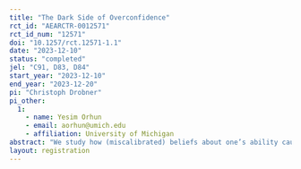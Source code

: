 ```yaml
---
title: "The Dark Side of Overconfidence"
rct_id: "AEARCTR-0012571"
rct_id_num: "12571"
doi: "10.1257/rct.12571-1.1"
date: "2023-12-10"
status: "completed"
jel: "C91, D83, D84"
start_year: "2023-12-10"
end_year: "2023-12-20"
pi: "Christoph Drobner"
pi_other:
  1:
    - name: Yesim Orhun
    - email: aorhun@umich.edu
    - affiliation: University of Michigan
abstract: "We study how (miscalibrated) beliefs about one’s ability causally affect optimal actions through (misguided) inferences about an external fundamental. Our experimental paradigm ensures that the causal impact of beliefs on effort solely operates through inferences about an external fundamental to eliminate any motivational confounds arising from learning about one’s ability."
layout: registration
---
```


